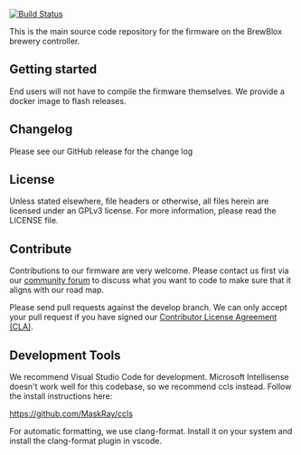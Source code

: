 [![Build Status](https://travis-ci.org/BrewBlox/brewblox-firmware.svg?branch=feature%2Ftravis-ci)](https://travis-ci.org/BrewBlox/brewblox-firmware)

This is the main source code repository for the firmware on the BrewBlox brewery controller.


## Getting started
End users will not have to compile the firmware themselves.
We provide a docker image to flash releases.


## Changelog
Please see our GitHub release for the change log


## License
Unless stated elsewhere, file headers or otherwise, all files herein are licensed under an GPLv3 license. For more information, please read the LICENSE file.


## Contribute
Contributions to our firmware are very welcome. Please contact us first via our [community forum](https://community.brewpi.com/) to discuss what you want to code to make sure that it aligns with our road map.

Please send pull requests against the develop branch. We can only accept your pull request if you have signed our [Contributor License Agreement (CLA)](http://www.brewpi.com/cla/).

## Development Tools 
We recommend Visual Studio Code for development.
Microsoft Intellisense doesn't work well for this codebase, so we recommend ccls instead.
Follow the install instructions here:

https://github.com/MaskRay/ccls

For automatic formatting, we use clang-format. Install it on your system and install the clang-format plugin in vscode.
